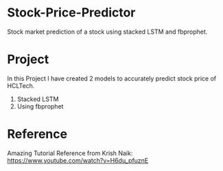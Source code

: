 # Stock-Price-Predictor
Stock market prediction of a stock using stacked LSTM and fbprophet.

# Project
In this Project I have created 2 models to accurately predict stock price of HCLTech.

1. Stacked LSTM
2. Using fbprophet 


# Reference
Amazing Tutorial Reference from Krish Naik: https://www.youtube.com/watch?v=H6du_pfuznE
